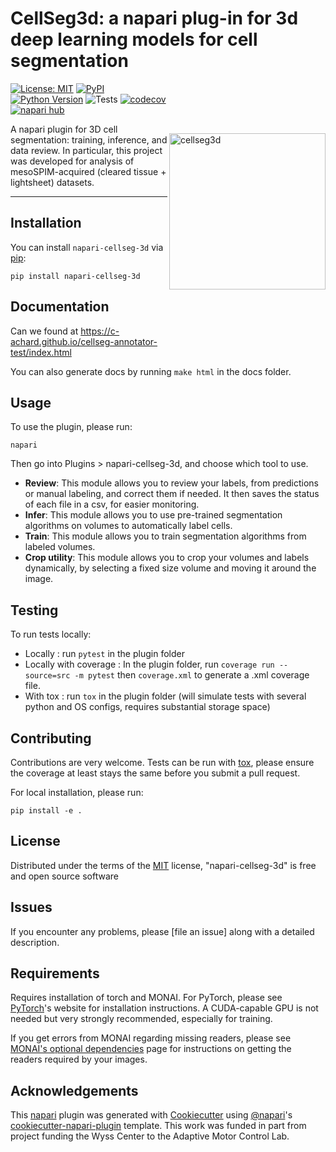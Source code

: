 # CellSeg3d: a napari plug-in for 3d deep learning models for cell segmentation


<img src="https://images.squarespace-cdn.com/content/v1/57f6d51c9f74566f55ecf271/04991e21-9cee-4b21-bdfc-d465fd73247d/CELLSEGGIT.png?format=2500w" width="250" title="cellseg3d" alt="cellseg3d" align="right" vspace = "80">


[![License: MIT](https://img.shields.io/badge/License-MIT-blue.svg)](https://www.gnu.org/licenses/mit)
[![PyPI](https://img.shields.io/pypi/v/napari-cellseg-3d.svg?color=green)](https://pypi.org/project/napari-cellseg-3d)
[![Python Version](https://img.shields.io/pypi/pyversions/napari-cellseg-3d.svg?color=green)](https://python.org)
![Tests](https://github.com/AdaptiveMotorControlLab/CellSeg3d/workflows/Python%20package/badge.svg)
[![codecov](https://codecov.io/gh/AdaptiveMotorControlLab/CellSeg3d/branch/main/graph/badge.svg)](https://codecov.io/gh/AdaptiveMotorControlLab/CellSeg3d)
[![napari hub](https://img.shields.io/endpoint?url=https://api.napari-hub.org/shields/napari-cellseg-3d)](https://napari-hub.org/plugins/napari-cellseg-3d)



A napari plugin for 3D cell segmentation: training, inference, and data review. In particular, this project was developed for analysis of mesoSPIM-acquired (cleared tissue + lightsheet) datasets.


----------------------------------

## Installation

You can install `napari-cellseg-3d` via [pip]:

    pip install napari-cellseg-3d

## Documentation

Can we found at https://c-achard.github.io/cellseg-annotator-test/index.html

You can also generate docs by running ``make html`` in the docs folder.

## Usage

To use the plugin, please run:
```
napari
```
Then go into Plugins > napari-cellseg-3d, and choose which tool to use.

- **Review**: This module allows you to review your labels, from predictions or manual labeling, and correct them if needed. It then saves the status of each file in a csv, for easier monitoring.
- **Infer**: This module allows you to use pre-trained segmentation algorithms on volumes to automatically label cells.
- **Train**:  This module allows you to train segmentation algorithms from labeled volumes.
- **Crop utility**: This module allows you to crop your volumes and labels dynamically, by selecting a fixed size volume and moving it around the image.

## Testing 

To run tests locally: 

- Locally : run ``pytest`` in the plugin folder
- Locally with coverage : In the plugin folder, run ``coverage run --source=src -m pytest`` then ``coverage.xml`` to generate a .xml coverage file.
- With tox : run ``tox`` in the plugin folder (will simulate tests with several python and OS configs, requires substantial storage space)

## Contributing

Contributions are very welcome. Tests can be run with [tox], please ensure
the coverage at least stays the same before you submit a pull request.

For local installation, please run:

```
pip install -e .
```


## License

Distributed under the terms of the [MIT] license,
"napari-cellseg-3d" is free and open source software

## Issues

If you encounter any problems, please [file an issue] along with a detailed description.

## Requirements

Requires installation of torch and MONAI.
For PyTorch, please see [PyTorch]'s website for installation instructions.
A CUDA-capable GPU is not needed but very strongly recommended, especially for training.

If you get errors from MONAI regarding missing readers, please see [MONAI's optional dependencies] page for instructions on getting the readers required by your images.

[napari]: https://github.com/napari/napari
[Cookiecutter]: https://github.com/audreyr/cookiecutter
[@napari]: https://github.com/napari
[MIT]: http://opensource.org/licenses/MIT
[BSD-3]: http://opensource.org/licenses/BSD-3-Clause
[GNU GPL v3.0]: http://www.gnu.org/licenses/gpl-3.0.txt
[GNU LGPL v3.0]: http://www.gnu.org/licenses/lgpl-3.0.txt
[Apache Software License 2.0]: http://www.apache.org/licenses/LICENSE-2.0
[Mozilla Public License 2.0]: https://www.mozilla.org/media/MPL/2.0/index.txt
[cookiecutter-napari-plugin]: https://github.com/napari/cookiecutter-napari-plugin

[napari]: https://github.com/napari/napari
[tox]: https://tox.readthedocs.io/en/latest/
[pip]: https://pypi.org/project/pip/
[PyPI]: https://pypi.org/

[PyTorch]: https://pytorch.org/get-started/locally/
[MONAI's optional dependencies]: https://docs.monai.io/en/stable/installation.html#installing-the-recommended-dependencies

## Acknowledgements 

This [napari] plugin was generated with [Cookiecutter] using [@napari]'s [cookiecutter-napari-plugin] template. This work was funded in part from project funding the Wyss Center to the Adaptive Motor Control Lab.

<!--
Don't miss the full getting started guide to set up your new package:
https://github.com/napari/cookiecutter-napari-plugin#getting-started

and review the napari docs for plugin developers:
https://napari.org/plugins/stable/index.html
-->
